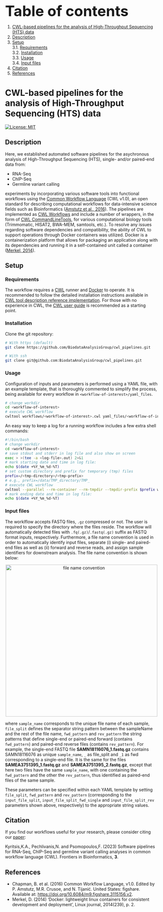 
<font size=20>__Table of contents__</font>

1. [CWL-based pipelines for the analysis of High-Throughput Sequencing (HTS) data](#sec1)</br>
2. [Description](#sec2)</br>
3. [Setup](#sec3)</br>
    3.1. [Requirements](#sec3.1)</br>
    3.2. [Installation](#sec3.2)</br>
    3.3. [Usage](#sec3.3)</br>
    3.4. [Input files](#sec3.4)</br>
4. [Citation](#sec4)</br>
5. [References](#sec5)</br>

<a name="sec1"></a>
# CWL-based pipelines for the analysis of High-Throughput Sequencing (HTS) data

[![License: MIT](https://img.shields.io/badge/License-MIT-yellow.svg)](https://opensource.org/licenses/MIT)

<a name="sec2"></a>
## Description
Here, we established automated software pipelines for the asychronous analysis of High-Throughput Sequencing (HTS), single- and/or paired-end data from: 

- RNA-Seq
- ChIP-Seq
- Germline variant calling 

experiments by incorporating various software tools into functional workflows using the [Common Workflow Language](https://www.commonwl.org/) (CWL v1.0), an open standard for describing computational workflows for data-intensive science fields such as Bioinformatics ([Amstutz et al., 2016](https://doi.org/10.6084/m9.figshare.3115156.v2)). The pipelines are implemented as [CWL Workflows](https://www.commonwl.org/v1.2/Workflow.html) and include a number of wrappers, in the form of [CWL CommandLineTools](https://www.commonwl.org/v1.0/CommandLineTool.html), for various computational biology tools (Trimmomatic, HISAT2, BWA-MEM, samtools, etc.). To resolve any issues regarding software dependencies and compatibility, the ability of CWL to support operations through Docker containers was utilized. Docker is a containerization platform that allows for packaging an application along with its dependencies and running it in a self-contained unit called a container ([Merkel, 2014](https://www.linuxjournal.com/content/docker-lightweight-linux-containers-consistent-development-and-deployment)).

<a name="sec3"></a>
## Setup

<a name="sec3.1"></a>
### Requirements

The workflow requires a [CWL](https://www.commonwl.org/) runner and [Docker](https://docs.docker.com/) to operate. It is recommended to follow the detailed installation instructions available in [CWL tool description reference implementation](https://github.com/common-workflow-language/cwltool). For those with no experience in CWL, the [CWL user guide](https://www.commonwl.org/user_guide/) is recommended as a starting point.

<a name="sec3.2"></a>
### Installation

Clone the git repository:

```bash
# With https (default)
git clone https://github.com/BiodataAnalysisGroup/cwl_pipelines.git
```
```bash
# With ssh
git clone git@github.com:BiodataAnalysisGroup/cwl_pipelines.git
```
<a name="sec3.3"></a>
### Usage

Configuration of inputs and parameters is performed using a YAML file, with an example template, that is thoroughly commented to simplify the process, being available for every workflow in `<workflow-of-interest>/yaml_files`.

```bash
# change workdir
cd <workflow-of-interest>
# execute CWL workflow
cwltool workflows/<workflow-of-interest>.cwl yaml_files/<workflow-of-interest>.yml
```
An easy way to keep a log for a running workflow includes a few extra shell commands:

```bash
#!/bin/bash
# change workdir
cd <workflow-of-interest>
# save stdout and stderr in log file and also show on screen
exec > >(tee -a <log-file>.out) 2>&1
# mark starting date and time in log file:
echo $(date +%Y_%m_%d-%T)
# set custom directory and prefix for temporary (tmp) files
prefix=/<tmp-directory>/<tmp-prefix>
# e.g., prefix=/data/TMP_directory/TMP_ 
# execute CWL workflow
cwltool --parallel --rm-container --rm-tmpdir --tmpdir-prefix $prefix workflows/<workflow-of-interest>.cwl yaml_files/<workflow-of-interest>.yml
# mark ending date and time in log file:
echo $(date +%Y_%m_%d-%T)
```

<a name="sec3.4"></a>
### Input files
The worklflow accepts FASTQ files, `.gz` compressed or not. The user is required to specify the directory where the files reside. The workflow will automatically detected files with `.fq(.gz)`/`.fastq(.gz)` suffix as FASTQ format inputs, respectively. Furthermore, a file name convention is used in order to automatically identify input files, separate (i) single- and paired-end files as well as (ii) forward and reverse reads, and assign sample identifiers for downstream analysis. The file name convention is shown below:

<p align="center">
<img src="https://github.com/BiodataAnalysisGroup/kmerCountClassifier/blob/main/file_name_convention.png" alt="file name convention" width="500">
</p>

where ``sample_name`` corresponds to the unique file name of each sample, ``file_split`` defines the separator string pattern between the sampleName and the rest of the file name, ``fwd_pattern`` and ``rev_pattern`` the string patterns that define single-end or paired-end forward (contains ``fwd_pattern``) and paired-end reverse files (contains ``rev_pattern``). For example, the single-end FASTQ file **SAMN18116076_1.fastq.gz** contains SAMN18116076 as unique ``sample_name``, `_` as file_split and `_1` as fwd corresponding to a single-end file. It is the same for the files **SAMEA3751395_1.fastq.gz** and **SAMEA3751395_2.fastq.gz**, except that here two files have the same ``sample_name``, with one containing the ``fwd_pattern`` and the other the ``rev_pattern``, thus identified as paired-end files of the same sample. 

These parameters can be specified within each YAML template by setting ``file_split``, ``fwd_pattern`` and ``rev_pattern`` (corresponding to the ``input_file_split``, ``input_file_split_fwd_single`` and ``input_file_split_rev`` parameters shown above, respectively) to the appropriate string values.

<a name="sec4"></a>
## Citation

If you find our workflows useful for your research, please consider citing our [paper](https://doi.org/10.3389/fbinf.2023.1275593):

Kyritsis,K.A., Pechlivanis,N. and Psomopoulos,F. (2023) Software pipelines for RNA-Seq, ChIP-Seq and germline variant calling analyses in common workflow language (CWL). Frontiers in Bioinformatics, **3**.

<a name="sec5"></a>
## References

- Chapman, B. et al. (2016) Common Workflow Language, v1.0. Edited by P. Amstutz, M.R. Crusoe, and N. Tijanić. United States: figshare. Available at: https://doi.org/10.6084/m9.figshare.3115156.v2.
- Merkel, D. (2014) ‘Docker: lightweight linux containers for consistent development and deployment’, Linux journal, 2014(239), p. 2.
